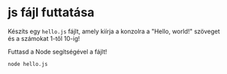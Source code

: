 # js fájl futtatása

Készíts egy `hello.js` fájlt, amely kiírja a konzolra a "Hello, world!" szöveget és a számokat 1-től 10-ig!

Futtasd a Node segítségével a fájlt!

```bash
node hello.js
```
